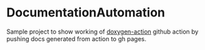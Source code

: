 # DocumentationAutomation

Sample project to show working of [doxygen-action](https://github.com/mattnotmitt/doxygen-action) github action by pushing docs generated from action to gh pages.
